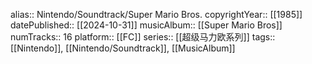 alias:: Nintendo/Soundtrack/Super Mario Bros.
copyrightYear:: [[1985]]
datePublished:: [[2024-10-31]]
musicAlbum:: [[Super Mario Bros]]
numTracks:: 16
platform:: [[FC]]
series:: [[超级马力欧系列]]
tags:: [[Nintendo]], [[Nintendo/Soundtrack]], [[MusicAlbum]]
